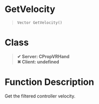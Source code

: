 # GetVelocity
> `Vector GetVelocity()`
# Class
> __✔ Server: CPropVRHand__  
> __✖ Client: undefined__  
# Function Description
Get the filtered controller velocity.
